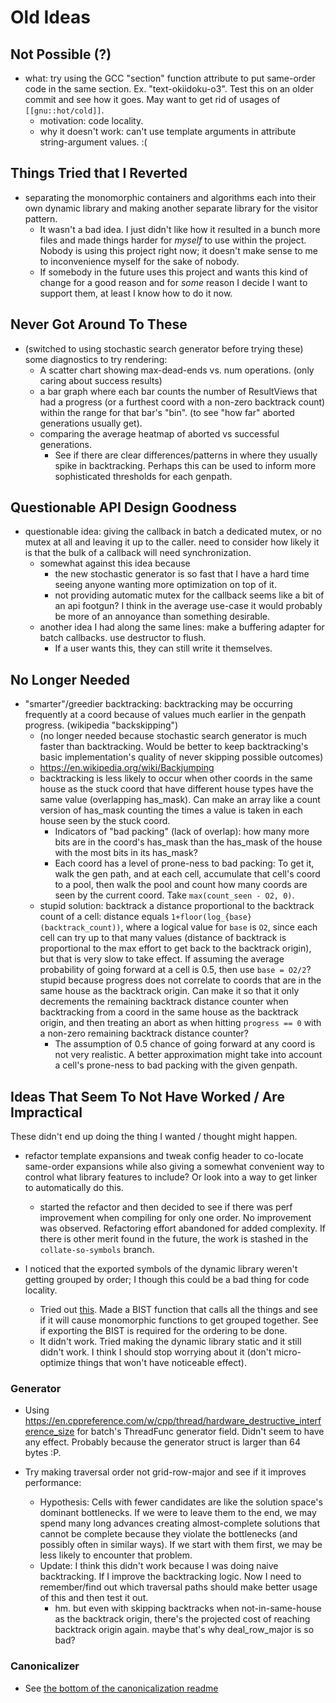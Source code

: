 # Old Ideas

## Not Possible (?)

- what: try using the GCC "section" function attribute to put same-order code in the same section. Ex. "text-okiidoku-o3". Test this on an older commit and see how it goes. May want to get rid of usages of `[[gnu::hot/cold]]`.
  - motivation: code locality.
  - why it doesn't work: can't use template arguments in attribute string-argument values. :(

## Things Tried that I Reverted

- separating the monomorphic containers and algorithms each into their own dynamic library and making another separate library for the visitor pattern.
  - It wasn't a bad idea. I just didn't like how it resulted in a bunch more files and made things harder for _myself_ to use within the project. Nobody is using this project right now; it doesn't make sense to me to inconvenience myself for the sake of nobody.
  - If somebody in the future uses this project and wants this kind of change for a good reason and for _some_ reason I decide I want to support them, at least I know how to do it now.

## Never Got Around To These

- (switched to using stochastic search generator before trying these) some diagnostics to try rendering:
  - A scatter chart showing max-dead-ends vs. num operations. (only caring about success results)
  - a bar graph where each bar counts the number of ResultViews that had a progress (or a furthest coord with a non-zero backtrack count) within the range for that bar's "bin". (to see "how far" aborted generations usually get).
  - comparing the average heatmap of aborted vs successful generations.
    - See if there are clear differences/patterns in where they usually spike in backtracking. Perhaps this can be used to inform more sophisticated thresholds for each genpath.

## Questionable API Design Goodness

- questionable idea: giving the callback in batch a dedicated mutex, or no mutex at all and leaving it up to the caller. need to consider how likely it is that the bulk of a callback will need synchronization.
  - somewhat against this idea because
    - the new stochastic generator is so fast that I have a hard time seeing anyone wanting more optimization on top of it.
    - not providing automatic mutex for the callback seems like a bit of an api footgun? I think in the average use-case it would probably be more of an annoyance than something desirable.
  - another idea I had along the same lines: make a buffering adapter for batch callbacks. use destructor to flush.
    - If a user wants this, they can still write it themselves.

## No Longer Needed

- "smarter"/greedier backtracking: backtracking may be occurring frequently at a coord because of values much earlier in the genpath progress. (wikipedia "backskipping")
  - (no longer needed because stochastic search generator is much faster than backtracking. Would be better to keep backtracking's basic implementation's quality of never skipping possible outcomes)
  - https://en.wikipedia.org/wiki/Backjumping
  - backtracking is less likely to occur when other coords in the same house as the stuck coord that have different house types have the same value (overlapping has_mask). Can make an array like a count version of has_mask counting the times a value is taken in each house seen by the stuck coord.
    - Indicators of "bad packing" (lack of overlap): how many more bits are in the coord's has_mask than the has_mask of the house with the most bits in its has_mask?
    - Each coord has a level of prone-ness to bad packing: To get it, walk the gen path, and at each cell, accumulate that cell's coord to a pool, then walk the pool and count how many coords are seen by the current coord. Take `max(count_seen - O2, 0)`.
  - stupid solution: backtrack a distance proportional to the backtrack count of a cell: distance equals `1+floor(log_{base}(backtrack_count))`, where a logical value for `base` is `O2`, since each cell can try up to that many values (distance of backtrack is proportional to the max effort to get back to the backtrack origin), but that is very slow to take effect. If assuming the average probability of going forward at a cell is 0.5, then use `base = O2/2`? stupid because progress does not correlate to coords that are in the same house as the backtrack origin. Can make it so that it only decrements the remaining backtrack distance counter when backtracking from a coord in the same house as the backtrack origin, and then treating an abort as when hitting `progress == 0` with a non-zero remaining backtrack distance counter?
    - The assumption of 0.5 chance of going forward at any coord is not very realistic. A better approximation might take into account a cell's prone-ness to bad packing with the given genpath.

## Ideas That Seem To Not Have Worked / Are Impractical

These didn't end up doing the thing I wanted / thought might happen.

- refactor template expansions and tweak config header to co-locate same-order expansions while also giving a somewhat convenient way to control what library features to include? Or look into a way to get linker to automatically do this.
  - started the refactor and then decided to see if there was perf improvement when compiling for only one order. No improvement was observed. Refactoring effort abandoned for added complexity. If there is other merit found in the future, the work is stashed in the `collate-so-symbols` branch.

- I noticed that the exported symbols of the dynamic library weren't getting grouped by order; I though this could be a bad thing for code locality.
  - Tried out [this](https://stackoverflow.com/questions/6886567/how-does-gcc-decide-what-order-to-output-assembly-functions-in). Made a BIST function that calls all the things and see if it will cause monomorphic functions to get grouped together. See if exporting the BIST is required for the ordering to be done.
  - It didn't work. Tried making the dynamic library static and it still didn't work. I think I should stop worrying about it (don't micro-optimize things that won't have noticeable effect).

### Generator

- Using https://en.cppreference.com/w/cpp/thread/hardware_destructive_interference_size for batch's ThreadFunc generator field. Didn't seem to have any effect. Probably because the generator struct is larger than 64 bytes :P.

- Try making traversal order not grid-row-major and see if it improves performance:
  - Hypothesis: Cells with fewer candidates are like the solution space's dominant bottlenecks. If we were to leave them to the end, we may spend many long advances creating almost-complete solutions that cannot be complete because they violate the bottlenecks (and possibly often in similar ways). If we start with them first, we may be less likely to encounter that problem.
  - Update: I think this didn't work because I was doing naive backtracking. If I improve the backtracking logic. Now I need to remember/find out which traversal paths should make better usage of this and then test it out.
    - hm. but even with skipping backtracks when not-in-same-house as the backtrack origin, there's the projected cost of reaching backtrack origin again. maybe that's why deal_row_major is so bad?

### Canonicalizer

- See [the bottom of the canonicalization readme](./morph.md)
